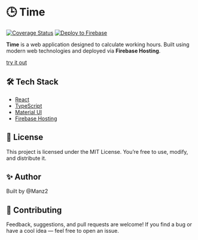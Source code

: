 # 🕒 Time

[![Coverage Status](https://coveralls.io/repos/github/Manz2/time/badge.svg?branch=main)](https://coveralls.io/github/Manz2/time?branch=main)
[![Deploy to Firebase](https://github.com/Manz2/time/actions/workflows/deploy.yaml/badge.svg)](https://github.com/Manz2/time/actions/workflows/deploy.yml)

**Time** is a web application designed to calculate working hours. Built using modern web technologies and deployed via **Firebase Hosting**.

[try it out](https://time-97992.web.app/)


## 🛠️ Tech Stack

- [React](https://reactjs.org/)
- [TypeScript](https://www.typescriptlang.org/)
- [Material UI](https://mui.com/)
- [Firebase Hosting](https://firebase.google.com/)

## 📄 License
This project is licensed under the MIT License. You’re free to use, modify, and distribute it.


## ✨ Author
Built by @Manz2


## 🤝 Contributing
Feedback, suggestions, and pull requests are welcome! If you find a bug or have a cool idea — feel free to open an issue.
